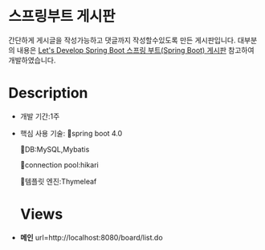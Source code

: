 # 스프링부트 게시판
간단하게 게시글을 작성가능하고 댓글까지 작성할수있도록 만든 게시판입니다.
대부분의 내용은 [Let's Develop Spring Boot
스프링 부트(Spring Boot) 게시판](https://congsong.tistory.com/) 참고하여 개발하였습니다.

# Description
- 개발 기간:1주
- 핵심 사용 기술:
  📕spring boot 4.0
  
  📕DB:MySQL,Mybatis
  
  📕connection pool:hikari
  
  📕템플릿 엔진:Thymeleaf
  
  
  # Views

- **메인** url=http://localhost:8080/board/list.do

 
